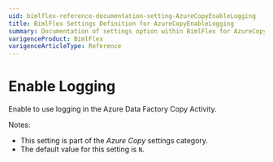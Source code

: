 ```yaml
---
uid: bimlflex-reference-documentation-setting-AzureCopyEnableLogging
title: BimlFlex Settings Definition for AzureCopyEnableLogging
summary: Documentation of settings option within BimlFlex for AzureCopyEnableLogging
varigenceProduct: BimlFlex
varigenceArticleType: Reference
---
```


# Enable Logging

Enable to use logging in the Azure Data Factory Copy Activity.

Notes:

* This setting is part of the *Azure Copy* settings category.
* The default value for this setting is `N`.